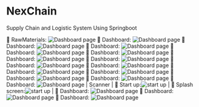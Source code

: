 # NexChain
 Supply Chain and Logistic System Using Springboot
 
:pushpin: RawMaterials:
![ Dashboard page](https://github.com/sabithassann/NexChain/blob/main/nexchain_screenshot/rawmaterial_1.png)
:pushpin: Dashboard:
![ Dashboard page](https://github.com/sabithassann/NexChain/blob/main/nexchain_screenshot/supplier_2.png)
:pushpin: Dashboard:
![ Dashboard page](https://github.com/sabithassann/NexChain/blob/main/nexchain_screenshot/procurement_3.png)
:pushpin: Dashboard:
![ Dashboard page](https://github.com/sabithassann/NexChain/blob/main/nexchain_screenshot/payment_4.png)
:pushpin: Dashboard:
![ Dashboard page](https://github.com/sabithassann/NexChain/blob/main/nexchain_screenshot/save_inventory_5.png)
:pushpin: Dashboard:
![ Dashboard page](https://github.com/sabithassann/NexChain/blob/main/nexchain_screenshot/inventoryList_6.png)
:pushpin: Dashboard:
![ Dashboard page](https://github.com/sabithassann/NexChain/blob/main/nexchain_screenshot/fetch_inventory_by_date_7.png)
:pushpin: Dashboard:
![ Dashboard page](https://github.com/sabithassann/NexChain/blob/main/nexchain_screenshot/all_product_8.png)
:pushpin: Dashboard:
![ Dashboard page](https://github.com/sabithassann/NexChain/blob/main/nexchain_screenshot/add_product_for_production_9.png)
:pushpin: Dashboard:
![ Dashboard page](https://github.com/sabithassann/NexChain/blob/main/nexchain_screenshot/recipe_10.png)
:pushpin: Dashboard:
![ Dashboard page](https://github.com/sabithassann/NexChain/blob/main/nexchain_screenshot/in_production_11.png)
:pushpin: Dashboard:
![ Dashboard page](https://github.com/sabithassann/NexChain/blob/main/nexchain_screenshot/last_three_days_product_12.png)
:pushpin: Dashboard:
![ Dashboard page](https://github.com/sabithassann/NexChain/blob/main/nexchain_screenshot/warehouse_move_13.png)
:pushpin: Dashboard:
![ Dashboard page](https://github.com/sabithassann/NexChain/blob/main/nexchain_screenshot/warestatus_14.png)
:pushpin: Dashboard:
![ Dashboard page](https://github.com/sabithassann/NexChain/blob/main/nexchain_screenshot/scan_mobile_app_15.jpg)
| Scanner | :pushpin: Start up:![ start up](https://github.com/sabithassann/NexChain/blob/main/nexchain_screenshot/warestatus_14.png) | :pushpin: Splash screen:![ start up](https://github.com/sabithassann/NexChain/blob/main/nexchain_screenshot/scan_mobile_app_15.jpg) |
:pushpin: Dashboard:
![ Dashboard page](https://github.com/sabithassann/NexChain/blob/main/nexchain_screenshot/warestatus_pending_15.png)
:pushpin: Dashboard:
![ Dashboard page](https://github.com/sabithassann/NexChain/blob/main/nexchain_screenshot/status_updated_16.png)
:pushpin: Dashboard:
![ Dashboard page](https://github.com/sabithassann/NexChain/blob/main/nexchain_screenshot/approved_status_17.png)

